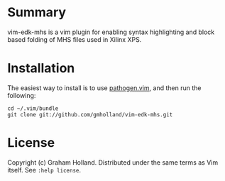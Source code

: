 # Summary

vim-edk-mhs is a vim plugin for enabling syntax highlighting and
block based folding of MHS files used in Xilinx XPS.

# Installation

The easiest way to install is to use
[pathogen.vim](https://github.com/tpope/vim-pathogen), and then run
the following:

    cd ~/.vim/bundle
    git clone git://github.com/gmholland/vim-edk-mhs.git

# License

Copyright (c) Graham Holland.  Distributed under the same terms as
Vim itself. See `:help license`.
